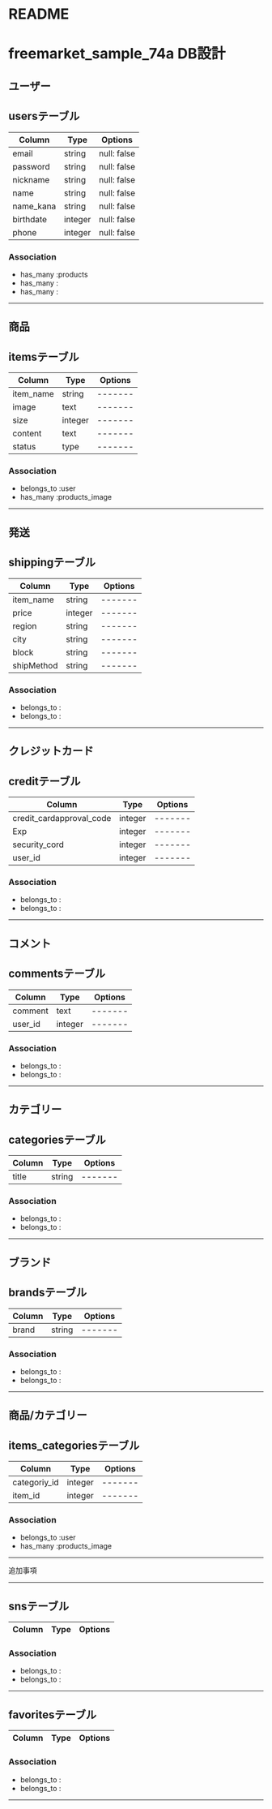 # README
# freemarket_sample_74a DB設計

## ユーザー
## usersテーブル

|Column|Type|Options|
|------|----|-------|
|email|string|null: false|
|password|string|null: false|
|nickname|string|null: false|
|name|string|null: false|
|name_kana|string|null: false|
|birthdate|integer|null: false|
|phone|integer|null: false|


### Association

- has_many :products
- has_many :
- has_many :

------------------------------------
## 商品
## itemsテーブル

|Column|Type|Options|
|------|----|-------|
|item_name|string|-------|
|image|text|-------|
|size|integer|-------|
|content|text|-------|
|status|type|-------|

### Association

- belongs_to :user
- has_many :products_image

------------------------------------
## 発送
## shippingテーブル

|Column|Type|Options|
|------|----|-------|
|item_name|string|-------|
|price|integer|-------|
|region|string|-------|
|city|string|-------|
|block|string|-------|
|shipMethod|string|-------|

### Association

- belongs_to :
- belongs_to :


------------------------------------
## クレジットカード
## creditテーブル

|Column|Type|Options|
|------|----|-------|
|credit_cardapproval_code|integer|-------|
|Exp|integer|-------|
|security_cord|integer|-------|
|user_id|integer|-------|

### Association

- belongs_to :
- belongs_to :

------------------------------------
## コメント
## commentsテーブル

|Column|Type|Options|
|------|----|-------|
|comment|text|-------|
|user_id|integer|-------|

### Association

- belongs_to :
- belongs_to :

------------------------------------
## カテゴリー
## categoriesテーブル

|Column|Type|Options|
|------|----|-------|
|title|string|-------|


### Association

- belongs_to :
- belongs_to :

------------------------------------
## ブランド
## brandsテーブル

|Column|Type|Options|
|------|----|-------|
|brand|string|-------|

### Association

- belongs_to :
- belongs_to :

------------------------------------
## 商品/カテゴリー
## items_categoriesテーブル

|Column|Type|Options|
|------|----|-------|
|categoriy_id|integer|-------|
|item_id|integer|-------|

### Association

- belongs_to :user
- has_many :products_image

------------------------------------













追加事項


-----------------------------------
## snsテーブル

|Column|Type|Options|
|------|----|-------|

### Association

- belongs_to :
- belongs_to :

------------------------------------
## favoritesテーブル

|Column|Type|Options|
|------|----|-------|

### Association

- belongs_to :
- belongs_to :

------------------------------------

